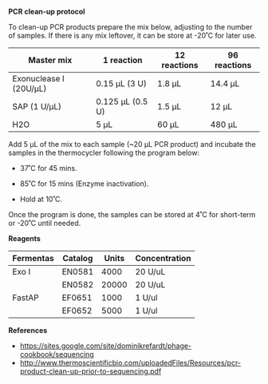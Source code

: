 **PCR clean-up protocol**

To clean-up PCR products prepare the mix below, adjusting to the number
of samples. If there is any mix leftover, it can be store at -20˚C for
later use.

  **Master mix**           |**1 reaction**     |**12 reactions**   |**96 reactions**
  ------------------------ |------------------ |------------------ |------------------
  Exonuclease I (20U/µL)   |0.15 µL (3 U)      |1.8 µL             |14.4 µL
  SAP (1 U/µL)             |0.125 µL (0.5 U)   |1.5 µL             |12 µL
  H2O                      |5 µL               |60 µL              |480 µL

Add 5 µL of the mix to each sample (~20 µL PCR product) and incubate the samples in the
thermocycler following the program below:

-   37˚C for 45 mins.

-   85˚C for 15 mins (Enzyme inactivation).

-   Hold at 10˚C.

Once the program is done, the samples can be stored at 4˚C for
short-term or -20˚C until needed.

**Reagents**

  **Fermentas**   |**Catalog**   |**Units**   |**Concentration**
  --------------- |------------- |----------- |-------------------
  Exo I           |EN0581        |4000        |20 U/uL
                  |EN0582        |20000       |20 U/uL                                       
  FastAP          |EF0651        |1000        |1 U/ul
                  |EF0652        |5000        |1 U/ul

**References**

-   <https://sites.google.com/site/dominikrefardt/phage-cookbook/sequencing>
-   http://www.thermoscientificbio.com/uploadedFiles/Resources/pcr-product-clean-up-prior-to-sequencing.pdf
